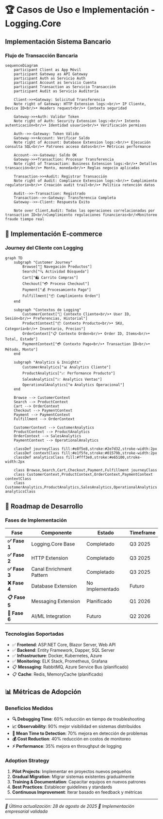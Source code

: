 # 🏆 Casos de Uso e Implementación - Logging.Core

##  Implementación Sistema Bancario

### **Flujo de Transacción Bancaria**
```mermaid
sequenceDiagram
    participant Client as App Móvil
    participant Gateway as API Gateway
    participant Auth as Servicio Auth
    participant Account as Servicio Cuenta
    participant Transaction as Servicio Transacción
    participant Audit as Servicio Auditoría

    Client->>+Gateway: Solicitud Transferencia
    Note right of Gateway: HTTP Extension logs:<br/>• IP Cliente, Device ID<br/>• Headers request<br/>• Contexto seguridad
    
    Gateway->>+Auth: Validar Token
    Note right of Auth: Security Extension logs:<br/>• Intento autenticación<br/>• Identidad usuario<br/>• Verificación permisos
    
    Auth-->>-Gateway: Token Válido
    Gateway->>+Account: Verificar Saldo
    Note right of Account: Database Extension logs:<br/>• Ejecución consulta SQL<br/>• Patrones acceso datos<br/>• Métricas performance
    
    Account-->>-Gateway: Saldo OK
    Gateway->>+Transaction: Procesar Transferencia
    Note right of Transaction: Business Extension logs:<br/>• Detalles transacción<br/>• Monto, moneda<br/>• Reglas negocio aplicadas
    
    Transaction->>+Audit: Registrar Transacción
    Note right of Audit: Compliance Extension logs:<br/>• Cumplimiento regulatorio<br/>• Creación audit trail<br/>• Política retención datos
    
    Audit-->>-Transaction: Registrado
    Transaction-->>-Gateway: Transferencia Completa
    Gateway-->>-Client: Respuesta Éxito

    Note over Client,Audit: Todas las operaciones correlacionadas por transaction ID<br/>Cumplimiento regulaciones financieras<br/>Monitoreo fraude tiempo real
```

## 🛒 Implementación E-commerce

### **Journey del Cliente con Logging**
```mermaid
graph TD
    subgraph "Customer Journey"
        Browse["🛒 Navegación Productos"]
        Search["🔍 Actividad Búsqueda"]
        Cart["🛍️ Carrito Compras"]
        Checkout["💳 Proceso Checkout"]
        Payment["💰 Procesamiento Pago"]
        Fulfillment["📦 Cumplimiento Orden"]
    end

    subgraph "Contextos de Logging"
        CustomerContext["👤 Contexto Cliente<br/>• User ID, Sesión<br/>• Preferencias, Historial"]
        ProductContext["📦 Contexto Producto<br/>• SKU, Categoría<br/>• Inventario, Precios"]
        OrderContext["📋 Contexto Orden<br/>• Order ID, Items<br/>• Total, Estado"]
        PaymentContext["💳 Contexto Pago<br/>• Transaction ID<br/>• Método, Monto"]
    end

    subgraph "Analytics & Insights"
        CustomerAnalytics["📊 Analytics Cliente"]
        ProductAnalytics["📈 Performance Producto"]
        SalesAnalytics["💹 Analytics Ventas"]
        OperationalAnalytics["⚙️ Analytics Operacional"]
    end

    Browse --> CustomerContext
    Search --> ProductContext
    Cart --> OrderContext
    Checkout --> PaymentContext
    Payment --> PaymentContext
    Fulfillment --> OrderContext

    CustomerContext --> CustomerAnalytics
    ProductContext --> ProductAnalytics
    OrderContext --> SalesAnalytics
    PaymentContext --> OperationalAnalytics

    classDef journeyClass fill:#e8f5e8,stroke:#2e7d32,stroke-width:2px
    classDef contextClass fill:#e1f5fe,stroke:#01579b,stroke-width:2px
    classDef analyticsClass fill:#fff3e0,stroke:#e65100,stroke-width:2px

    class Browse,Search,Cart,Checkout,Payment,Fulfillment journeyClass
    class CustomerContext,ProductContext,OrderContext,PaymentContext contextClass
    class CustomerAnalytics,ProductAnalytics,SalesAnalytics,OperationalAnalytics analyticsClass
```

## 🚀 Roadmap de Desarrollo

### **Fases de Implementación**
| Fase | Componente | Estado | Timeframe |
|------|------------|--------|-----------|
| **✅ Fase 1** | Logging.Core Base | Completado | Q3 2025 |
| **✅ Fase 2** | HTTP Extension | Completado | Q3 2025 |
| **✅ Fase 3** | Canal Enrichment Pattern | Completado | Q3 2025 |
| **❌ Fase 4** | Database Extension | No Implementado | Futuro |
| **📋 Fase 5** | Messaging Extension | Planificado | Q1 2026 |
| **🚀 Fase 6** | AI/ML Integration | Futuro | Q2 2026 |

### **Tecnologías Soportadas**
- ✅ **Frontend**: ASP.NET Core, Blazor Server, Web API
- ✅ **Backend**: Entity Framework, Dapper, SQL Server
- ✅ **Infrastructure**: Docker, Kubernetes, Azure
- ✅ **Monitoring**: ELK Stack, Prometheus, Grafana
- 📋 **Messaging**: RabbitMQ, Azure Service Bus (planificado)
- 📋 **Cache**: Redis, MemoryCache (planificado)

## 📊 Métricas de Adopción

### **Beneficios Medidos**
- **🔍 Debugging Time**: 60% reducción en tiempo de troubleshooting
- **📈 Observability**: 90% mejor visibilidad en sistemas distribuidos
- **🚨 Mean Time to Detection**: 70% mejora en detección de problemas
- **💰 Cost Reduction**: 40% reducción en costos de monitoreo
- **⚡ Performance**: 35% mejora en throughput de logging

### **Adoption Strategy**
1. **Pilot Projects**: Implementar en proyectos nuevos pequeños
2. **Gradual Migration**: Migrar sistemas existentes gradualmente
3. **Training & Documentation**: Capacitar equipos en nuevos patrones
4. **Best Practices**: Establecer guidelines y standards
5. **Continuous Improvement**: Iterar basado en feedback y métricas

---

*📅 Última actualización: 28 de agosto de 2025*
*💼 Implementación empresarial validada*
